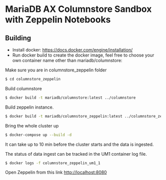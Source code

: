 # MariaDB AX Columnstore Sandbox with Zeppelin Notebooks
 
## Building
- Install docker: https://docs.docker.com/engine/installation/
- Run docker build to create the docker image, feel free to choose your own container name other than mariadb/columnstore:

Make sure you are in columnstore_zeppelin folder
```sh
$ cd columnstore_zeppelin
```

Build columnstore
```sh
$ docker build -t mariadb/columnstore:latest ../columnstore
```

Build zeppelin instance.
```sh
$ docker build -t mariadb/columnstore_zeppelin:latest ../columnstore_zeppelin
```

Bring the whole cluster up
```sh
$ docker-compose up --build -d
```

It can take up to 10 min before the cluster starts and the data is ingested. 

The status of data ingest can be tracked in the UM1 container log file.

```sh
$ docker logs -f columnstore_zeppelin_um1_1
```

Open Zeppelin from this link
[http://localhost:8080](http://localhost:8080)

